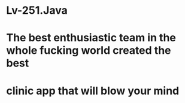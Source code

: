 # Lv-251.Java
# The best enthusiastic team in the whole fucking world created the best
# clinic app that will blow your mind
